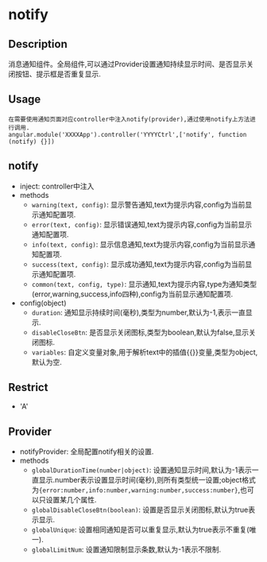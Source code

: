 # notify
## Description
消息通知组件。全局组件,可以通过Provider设置通知持续显示时间、是否显示关闭按钮、提示框是否重复显示.

## Usage

```
在需要使用通知页面对应controller中注入notify(provider),通过使用notify上方法进行调用.
angular.module('XXXXApp').controller('YYYYCtrl',['notify', function (notify) {}])
```
## notify
- inject: controller中注入
- methods
    - `warning(text, config)`: 显示警告通知,text为提示内容,config为当前显示通知配置项.
    - `error(text, config)`: 显示错误通知,text为提示内容,config为当前显示通知配置项.
    - `info(text, config)`: 显示信息通知,text为提示内容,config为当前显示通知配置项.
    - `success(text, config)`: 显示成功通知,text为提示内容,config为当前显示通知配置项.
    - `common(text, config, type)`: 显示通知,text为提示内容,type为通知类型(error,warning,success,info四种),config为当前显示通知配置项.
- config(object)
    - `duration`: 通知显示持续时间(毫秒),类型为number,默认为-1,表示一直显示.
    - `disableCloseBtn`: 是否显示关闭图标,类型为boolean,默认为false,显示关闭图标.
    - `variables`: 自定义变量对象,用于解析text中的插值{{}}变量,类型为object,默认为空.



## Restrict
- 'A'

## Provider
- notifyProvider: 全局配置notify相关的设置.
- methods
    - `globalDurationTime(number|object)`: 设置通知显示时间,默认为-1表示一直显示.number表示设置显示时间(毫秒),则所有类型统一设置;object格式为`{error:number,info:number,warning:number,success:number}`,也可以只设置某几个属性.
    - `globalDisableCloseBtn(boolean)`: 设置是否显示关闭图标,默认为true表示显示.
    - `globalUnique`: 设置相同通知是否可以重复显示,默认为true表示不重复(唯一).
    - `globalLimitNum`: 设置通知限制显示条数,默认为-1表示不限制.